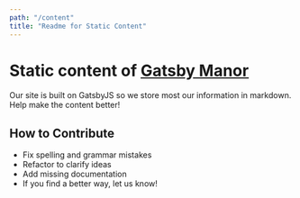 ```yaml
---
path: "/content"
title: "Readme for Static Content"
---
```

# Static content of [Gatsby Manor](https://www.gatsbymanor.com/)
Our site is built on GatsbyJS so we store most our information in
markdown. Help make the content better!

## How to Contribute
- Fix spelling and grammar mistakes
- Refactor to clarify ideas
- Add missing documentation
- If you find a better way, let us know!
